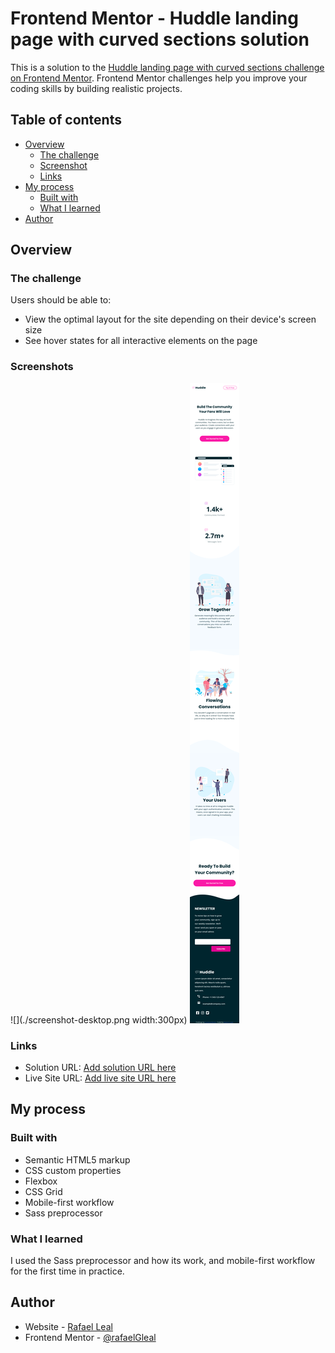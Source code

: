 # Frontend Mentor - Huddle landing page with curved sections solution

This is a solution to the [Huddle landing page with curved sections challenge on Frontend Mentor](https://www.frontendmentor.io/challenges/huddle-landing-page-with-curved-sections-5ca5ecd01e82137ec91a50f2). Frontend Mentor challenges help you improve your coding skills by building realistic projects. 

## Table of contents

- [Overview](#overview)
  - [The challenge](#the-challenge)
  - [Screenshot](#screenshot)
  - [Links](#links)
- [My process](#my-process)
  - [Built with](#built-with)
  - [What I learned](#what-i-learned)
- [Author](#author)


## Overview

### The challenge

Users should be able to:

- View the optimal layout for the site depending on their device's screen size
- See hover states for all interactive elements on the page

### Screenshots

![](./screenshot-desktop.png width:300px) ![](./screenshot-mobile.png)



### Links

- Solution URL: [Add solution URL here](https://github.com/RafaelGLeal/huddle-landing-page/)
- Live Site URL: [Add live site URL here](https://rafaelgleal.github.io/huddle-landing-page/)

## My process

### Built with

- Semantic HTML5 markup
- CSS custom properties
- Flexbox
- CSS Grid
- Mobile-first workflow
- Sass preprocessor

### What I learned

I used the Sass preprocessor and how its work, and mobile-first workflow for the first time in practice.


## Author

- Website - [Rafael Leal](https://github.com/RafaelGLeal)
- Frontend Mentor - [@rafaelGleal](https://www.frontendmentor.io/profile/rafaelGleal)

